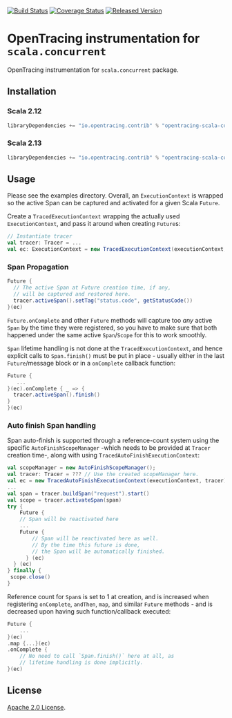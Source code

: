 [![Build Status][ci-img]][ci] [![Coverage Status][cov-img]][cov] [![Released Version][maven-img]][maven]

# OpenTracing instrumentation for `scala.concurrent`
OpenTracing instrumentation for `scala.concurrent` package.

## Installation

### Scala 2.12
```sbt
libraryDependencies += "io.opentracing.contrib" % "opentracing-scala-concurrent_2.12" % "VERSION"
```

### Scala 2.13
```sbt
libraryDependencies += "io.opentracing.contrib" % "opentracing-scala-concurrent_2.13" % "VERSION"
```


## Usage

Please see the examples directory. Overall, an `ExecutionContext` is wrapped
so the active Span can be captured and activated for a given Scala `Future`.

Create a `TracedExecutionContext` wrapping the actually used `ExecutionContext`,
and pass it around when creating `Future`s:

```scala
// Instantiate tracer
val tracer: Tracer = ...
val ec: ExecutionContext = new TracedExecutionContext(executionContext, tracer);
```

### Span Propagation

```scala
Future {
  // The active Span at Future creation time, if any,  
  // will be captured and restored here.
  tracer.activeSpan().setTag("status.code", getStatusCode())
}(ec)
```

`Future.onComplete` and other `Future` methods will
capture too *any* active `Span` by the time they were registered, so you have
to make sure that both happened under the same active `Span`/`Scope` for this
to work smoothly.

`Span` lifetime handling is not done at the `TracedExecutionContext`,
and hence explicit calls to `Span.finish()` must be put in place - usually
either in the last `Future`/message block or in a `onComplete` callback
function:

```scala
Future {  
   ...
}(ec).onComplete { _ => {
  tracer.activeSpan().finish()
}
}(ec)
```

### Auto finish Span handling

Span auto-finish is supported through a reference-count system using the specific
`AutoFinishScopeManager` -which needs to be provided at `Tracer` creation time-,
along with using `TracedAutoFinishExecutionContext`:

```scala
val scopeManager = new AutoFinishScopeManager();
val tracer: Tracer = ??? // Use the created scopeManager here.
val ec = new TracedAutoFinishExecutionContext(executionContext, tracer)
...
val span = tracer.buildSpan("request").start()
val scope = tracer.activateSpan(span)
try {
    Future {
	// Span will be reactivated here
	...
	Future {
	    // Span will be reactivated here as well.  
	    // By the time this future is done,  
	    // the Span will be automatically finished.
	  } (ec)
  } (ec)
} finally {
 scope.close()
}
```

Reference count for `Span`s is set to 1 at creation, and is increased when
registering `onComplete`, `andThen`, `map`, and similar
`Future` methods - and is decreased upon having such function/callback executed:

```scala
Future {
    ...
}(ec)
.map {...}(ec)
.onComplete {
    // No need to call `Span.finish()` here at all, as  
    // lifetime handling is done implicitly.
}(ec)
```

## License

[Apache 2.0 License](./LICENSE).

[ci-img]: https://travis-ci.org/opentracing-contrib/scala-concurrent.svg?branch=master
[ci]: https://travis-ci.org/opentracing-contrib/scala-concurrent
[cov-img]: https://coveralls.io/repos/github/opentracing-contrib/scala-concurrent/badge.svg?branch=master
[cov]: https://coveralls.io/github/opentracing-contrib/scala-concurrent?branch=master
[maven-img]: https://img.shields.io/maven-central/v/io.opentracing.contrib/opentracing-scala-concurrent_2.12.svg
[maven]: http://search.maven.org/#search%7Cga%7C1%7Copentracing-scala-concurrent_2.12
